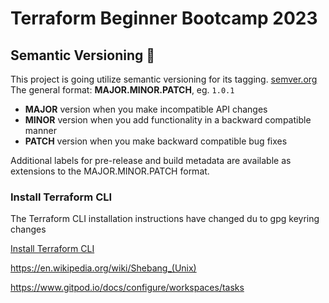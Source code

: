 # Terraform Beginner Bootcamp 2023

## Semantic Versioning :mage:
This project is going utilize semantic versioning for its tagging.
[semver.org](https://semver.org/)
The general format:
 **MAJOR.MINOR.PATCH**, eg. `1.0.1`

-    **MAJOR** version when you make incompatible API changes
-    **MINOR** version when you add functionality in a backward compatible manner
-    **PATCH** version when you make backward compatible bug fixes

Additional labels for pre-release and build metadata are available as extensions to the MAJOR.MINOR.PATCH format.

### Install Terraform CLI

The Terraform CLI installation instructions have changed du to gpg keyring changes 

[Install Terraform CLI](https://developer.hashicorp.com/terraform/tutorials/aws-get-started/install-cli)

https://en.wikipedia.org/wiki/Shebang_(Unix)

https://www.gitpod.io/docs/configure/workspaces/tasks
